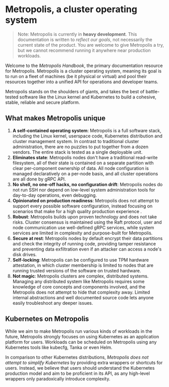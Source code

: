 # Metropolis, a cluster operating system

> Note: Metropolis is currently in **heavy development**. This documentation is written to *reflect our goals*, not necessarily the current state of the product. You are welcome to give Metropolis a try, but we cannot recommend running it anywhere near production workloads.

Welcome to the *Metropolis Handbook*, the primary documentation resource for Metropolis. Metropolis is a cluster operating system, meaning its goal is to run on a fleet of machines (be it physical or virtual) and pool their resources together into a unified API for operations and developer teams.

Metropolis stands on the shoulders of giants, and takes the best of battle-tested software like the Linux kernel and Kubernetes to build a cohesive, stable, reliable and secure platform.

## What makes Metropolis unique

 1. **A self-contained operating system**: Metropolis is a full software stack, including the Linux kernel, userspace code, Kubernetes distribution and cluster management system. In contrast to traditional cluster administration, there are no puzzles to put together from a dozen vendors. The entire stack is tested as a single deployable unit.
 1. **Eliminates state**: Metropolis nodes don't have a traditional read-write filesystem, all of their state is contained on a separate partition with clear per-component ownership of data. All node configuration is managed declaratively on a per-node basis, and all cluster operations are all done by gRPC API.
 1. **No shell, no one-off hacks, no configuration drift**: Metropolis nodes do not run SSH nor depend on low-level system administration tools for day-to-day operations, even debugging.
 1. **Opinionated on production readiness**: Metropolis does not attempt to support every possible software configuration, instead focusing on scenarios that make for a high quality production experience .
 1. **Robust**: Metropolis builds upon proven technology and does not take risks. Cluster consensus is maintained using the Raft protocol, user and node communication use well-defined gRPC services, while system services are limited in complexity and purpose-built for Metropolis.
 1. **Secure at rest**: Metropolis nodes by default encrypt their data partitions and check the integrity of running code, providing tamper resistance and preventing data exfiltration even if an attacker can access a node's disk drives.
 1. **Self-locking**: Metropolis can be configured to use TPM hardware attestation, in which cluster membership is limited to nodes that are running trusted versions of the software on trusted hardware.
 1. **Not magic**: Metropolis clusters are complex, distributed systems. Managing any distributed system like Metropolis requires some knowledge of core concepts and components involved, and the Metropolis does not attempt to hide that complexity away. Limited internal abstractions and well documented source code lets anyone easily troubleshoot any deeper issues.

## Kubernetes on Metropolis

While we aim to make Metropolis run various kinds of workloads in the future, Metropolis strongly focuses on using Kubernetes as an application platform for users. Workloads can be scheduled on Metropolis using any Kubernetes tools like kubecfg, Tanka or even Helm.

In comparison to other Kubernetes distributions, *Metropolis does not attempt to simplify Kubernetes* by providing extra wrappers or shortcuts for users. Instead, we believe that users should understand the Kubernetes production model and aim to be proficient in its API, as any high-level wrappers only paradoxically introduce complexity.

